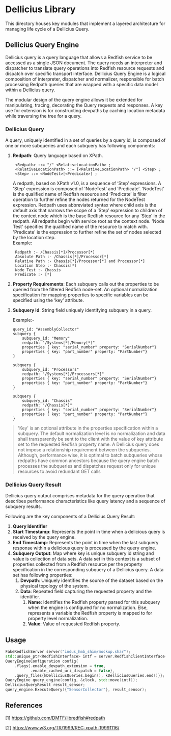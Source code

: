 # Dellicius Library
This directory houses key modules that implement a layered architecture for
managing life cycle of a Dellicius Query.

## Dellicius Query Engine
Dellicius query is a query language that allows a Redfish service to be accessed
as a single JSON document. The query needs an interpreter and dispatcher to
translate query operations into Redfish resource requests and dispatch over
specific transport interface.
Dellicius Query Engine is a logical composition of interpreter, dispatcher and
normalizer, responsible for batch processing Redpath queries that are wrapped
with a specific data model within a Dellicius query.

The modular design of the query engine allows it be extended for manipulating,
tracing, decorating the Query requests and responses. A key use for extension is
for constructing devpaths by caching location metadata while traversing the tree
for a query.

### Dellicius Query
A query, uniquely identified in a set of queries by a query id,  is composed of
one or more subqueries and each subquery has following components:

1. **Redpath**: Query language based on XPath.

        <Redpath> ::= "/" <RelativeLocationPath> ;
        <RelativeLocationPath> ::= [<RelativeLocationPath> "/"] <Step> ;
        <Step> ::= <NodeTest>[<Predicate>] ;

    A redpath, based on XPath v1.0,  is a sequence of ‘Step’ expressions.
    A 'Step' expression is composed of 'NodeTest' and 'Predicate'. ‘NodeTest’ is
    the qualified name of Redfish resource and ‘Predicate’ is filter operation
    to further refine the nodes returned for the NodeTest expression. Redpath
    uses abbreviated syntax where child axis is the default axis that narrows
    the scope of a ‘Step’ expression to children of the context node which is
    the base Redfish resource for any ‘Step’ in the redpath. All redpaths begin
    with service root as the context node. 'Node Test' specifies the qualified
    name of the resource to match with. 'Predicate' is the expression to further
    refine the set of nodes selected by the location step.\
    Example:

        Redpath :- /Chassis[*]/Processor[*]
        Absolute Path :- /Chassis[*]/Processor[*]
        Relative Path :- Chassis[*]/Processor[*] and Processor[*]
        Location Step :- Chassis[*]
        Node Test :- Chassis
        Predicate :- [*]

2. **Property Requirements**:
   Each subquery calls out the properties to be queried
   from the filtered Redfish node-set. An optional normalization specification
   for mapping properties to specific variables can be specified using the ‘key’
   attribute.
3. **Subquery Id**: String field uniquely identifying subquery in a
   query.

   Example:-

    ```textproto
    query_id: "AssemblyCollector"
    subquery {
        subquery_id: "Memory"
        redpath: "/Systems[*]/Memory[*]"
        properties { key: "serial_number" property: "SerialNumber"}
        properties { key: "part_number" property: "PartNumber"}
    }

    subquery {
        subquery_id: "Processors"
        redpath: "/Systems[*]/Processors[*]"
        properties { key: "serial_number" property: "SerialNumber"}
        properties { key: "part_number" property: "PartNumber"}
    }

    subquery {
        subquery_id: "Chassis"
        redpath: "/Chassis[*]"
        properties { key: "serial_number" property: "SerialNumber"}
        properties { key: "part_number" property: "PartNumber"}
    }
    ```

>'Key' is an optional attribute  in the properties specification within a
  subquery. The default normalization level is no normalization and data shall
  transparently be sent to the client with the value of key attribute set to the
  requested Redfish property name. A Dellicius query does not impose a
  relationship requirement between the subqueries. Although, performance wise,
  it is optimal to batch subqueries whose redpaths have common ancestors because
  the query engine  batch processes the subqueries and dispatches request only
  for unique resources to avoid redundant GET calls


### Dellicius Query Result
Dellicius query output comprises metadata for the query operation that describes
performance characteristics like query latency and a sequence of subquery
results.

Following are the key components of a Dellicius Query Result:

1. **Query Identifier**
2. **Start Timestamp**: Represents the point in time when a delicious query is received by the query engine.
3. **End Timestamp**: Represents the point in time when the  last subquery response within a delicious query is processed by the query engine.
4. **Subquery Output**: Map where key is unique subquery id string and value is collection of data sets. A data set in this context is a subset of properties collected from a Redfish resource per the property specification in the corresponding subquery of a Dellicius query. A data set has following properties:
    1. **Devpath**: Uniquely identifies the source of the dataset based on the physical topology of the system.
    2. **Data**: Repeated field capturing the requested property and the identifier.
        1. **Name**: Identifies the Redfish property parsed for this subquery when the engine is configured for no normalization. Else, represents a variable the Redfish property is mapped to for property level normalization.
        2. **Value**: Value of requested Redfish property.

## Usage

```c++
FakeRedfishServer server("indus_hmb_shim/mockup.shar");
std::unique_ptr<RedfishInterface> intf = server.RedfishClientInterface();
QueryEngineConfiguration config{
    .flags{.enable_devpath_extension = true,
           .enable_cached_uri_dispatch = false},
    .query_files{kDelliciusQueries.begin(), kDelliciusQueries.end()}};
QueryEngine query_engine(config, &clock, std::move(intf));
DelliciusQueryResult result_sensor;
query_engine.ExecuteQuery({"SensorCollector"}, result_sensor);
```

## References
[1] https://github.com/DMTF/libredfish#redpath

[2] https://www.w3.org/TR/1999/REC-xpath-19991116/
